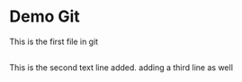 # Demo Git

This is the first file in git

##
This is the second text line added.
adding a third line as well
